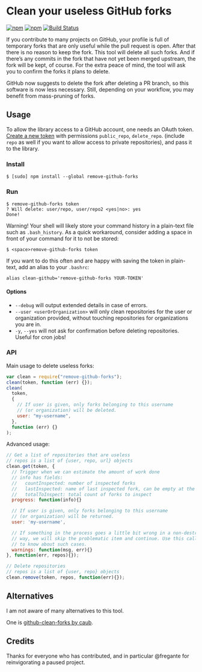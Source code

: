 # Clean your useless GitHub forks

[![npm](https://img.shields.io/npm/v/remove-github-forks.svg)](https://www.npmjs.com/package/remove-github-forks)
[![npm](https://img.shields.io/npm/dt/remove-github-forks.svg)](https://www.npmjs.com/package/remove-github-forks)
[![Build Status](https://travis-ci.org/denis-sokolov/remove-github-forks.svg?branch=master)](https://travis-ci.org/denis-sokolov/remove-github-forks)

If you contribute to many projects on GitHub, your profile is full of temporary forks that are only useful while the pull request is open. After that there is no reason to keep the fork. This tool will delete all such forks. And if there’s any commits in the fork that have not yet been merged upstream, the fork will be kept, of course. For the extra peace of mind, the tool will ask you to confirm the forks it plans to delete.

GitHub now suggests to delete the fork after deleting a PR branch, so this software is now less necessary. Still, depending on your workflow, you may benefit from mass-pruning of forks.

## Usage

To allow the library access to a GitHub account, one needs an OAuth token.
[Create a new token](https://github.com/settings/tokens/new) with permissions `public_repo`, `delete_repo`. (include `repo` as well if you want to allow access to private repositories), and pass it to the library.

### Install

```
$ [sudo] npm install --global remove-github-forks
```

### Run

```
$ remove-github-forks token
? Will delete: user/repo, user/repo2 <yes|no>: yes
Done!
```

Warning! Your shell will likely store your command history in a plain-text file such as `.bash_history`. As a quick workaround, consider adding a space in front of your command for it to not be stored:

```
$ <space>remove-github-forks token
```

If you want to do this often and are happy with saving the token in plain-text, add an alias to your `.bashrc`:

```
alias clean-github='remove-github-forks YOUR-TOKEN'
```

#### Options

- `--debug` will output extended details in case of errors.
- `--user <userOrOrganization>` will only clean repositories for the user or organization provided, without touching repositories for organizations you are in.
- `-y`, `--yes` will not ask for confirmation before deleting repositories. Useful for cron jobs!

### API

Main usage to delete useless forks:

```javascript
var clean = require("remove-github-forks");
clean(token, function (err) {});
clean(
  token,
  {
    // If user is given, only forks belonging to this username
    // (or organization) will be deleted.
    user: "my-username",
  },
  function (err) {}
);
```

Advanced usage:

```javascript
// Get a list of repositories that are useless
// repos is a list of {user, repo, url} objects
clean.get(token, {
  // Trigger when we can estimate the amount of work done
  // info has fields:
  //   countInspected: number of inspected forks
  //   lastInspected: name of last inspected fork, can be empty at the start
  //   totalToInspect: total count of forks to inspect
  progress: function(info){}

  // If user is given, only forks belonging to this username
  // (or organization) will be returned.
  user: 'my-username',

  // If something in the process goes a little bit wrong in a non-destructive
  // way, we will skip the problematic item and continue. Use this callback
  // to know about such cases.
  warnings: function(msg, err){}
}, function(err, repos){});

// Delete repositories
// repos is a list of {user, repo} objects
clean.remove(token, repos, function(err){});
```

## Alternatives

I am not aware of many alternatives to this tool.

One is [github-clean-forks by caub](https://caub.github.io/github-clean-forks).

## Credits

Thanks for everyone who has contributed, and in particular @fregante for reinvigorating a paused project.
